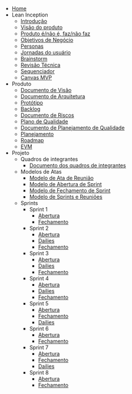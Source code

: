 * [Home](/)
* Lean Inception
  * [Introdução](lean_inception/introduction)
  * [Visão do produto](lean_inception/product_vision.md)
  * [Produto é/não é, faz/não faz](lean_inception/product_is.md)
  * [Objetivos de Negócio](lean_inception/product_goals.md)
  * [Personas](lean_inception/personas.md)
  * [Jornadas do usuário](lean_inception/user_journeys.md)
  * [Brainstorm](lean_inception/brainstorm.md)
  * [Revisão Técnica](lean_inception/feature_review.md)
  * [Sequenciador](lean_inception/sequencer.md)
  * [Canvas MVP](lean_inception/mvp_canvas.md)
* Produto
  * [Documento de Visão](product/vision.md)
  * [Documento de Arquitetura](product/architecture.md)
  * [Protótipo](product/prototype.md)
  * [Backlog](product/backlog.md)
  * [Documento de Riscos](product/risks.md)
  * [Plano de Qualidade](product/analytics.md)
  * [Documento de Planejamento de Qualidade](project/quality.md)
  * [Planejamento](product/planning.md)
  * [Roadmap](product/roadmap.md)
  * [EVM](product/evm.md)
* Projeto
  * Quadros de integrantes
    * [Documento dos quadros de integrantes](project/Quadros/quadros.md)
  * Modelos de Atas
    * [Modelo de Ata de Reunião](project/ModelosDeAtas/modeloReuniao.md)
    * [Modelo de Abertura de Sprint](project/ModelosDeAtas/modeloAberturaSprint.md)
    * [Modelo de Fechamento de Sprint](project/ModelosDeAtas/modeloFechamentoSprint.md)
    * [Modelo de Sprints e Reuniões](project/ModelosDeAtas/modeloSprints&Reunioes.md)
  * Sprints
    * Sprint 1
      * [Abertura](project/sprints/sprint1/abertura.md)
      * [Fechamento](project/sprints/sprint1/fechamento.md)
    * Sprint 2
      * [Abertura](project/sprints/sprint2/abertura.md)
      * [Dailies](project/sprints/sprint2/dailies.md)
      * [Fechamento](project/sprints/sprint2/fechamento.md)
    * Sprint 3
      * [Abertura](project/sprints/sprint3/abertura.md)
      * [Dailies](project/sprints/sprint3/dailies.md)
      * [Fechamento](project/sprints/sprint3/fechamento.md)
    * Sprint 4
      * [Abertura](project/sprints/sprint4/abertura.md)
      * [Dailies](project/sprints/sprint4/dailies.md)
      * [Fechamento](project/sprints/sprint4/fechamento.md)
    * Sprint 5
      * [Abertura](project/sprints/sprint5/abertura.md)
      * [Fechamento](project/sprints/sprint5/fechamento.md)
      * [Dailies](sprints/sprint5/dailies.md)
    * Sprint 6
      * [Abertura](project/sprints/sprint6/abertura.md)
      * [Fechamento](project/sprints/sprint6/fechamento.md)
    * Sprint 7
      * [Abertura](project/sprints/sprint7/abertura.md)
      * [Fechamento](project/sprints/sprint7/fechamento.md)
      * [Dailies](sprints/sprint7/dailies.md)
    * Sprint 8
      * [Abertura](project/sprints/sprint8/abertura.md)
      * [Fechamento](project/sprints/sprint8/fechamento.md)
